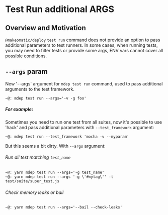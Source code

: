# Test Run additional ARGS

## Overview and Motivation
`@makeomatic/deploy` `test run` command does not provide an option to pass additional parameters to test runners.
In some cases, when running tests, you may need to filter tests or provide some args, ENV vars cannot cover all possible conditions.

## `--args` param
New '--args' argument for `mdep test run` command, used to pass additional arguments to the test framework.

```console
~@: mdep test run --args='-v -g foo'
```

##### For example:
Sometimes you need to run one test from all suites, now it's possible to use 'hack' and pass additional parameters with `--test_framework` argument:
```console
~@: mdep test run --test_framework 'mocha -v --myparam'
```

But this seems a bit dirty.
With `--args` argument:
###### Run all test matching `test_name`
```console
~@: yarn mdep test run --args='-g test_name'
~@: yarn mdep test run --args '-g \'#mytag\'' -t test/suite/super_test.js
```

###### Check memory leaks or bail
```console
~@: yarn mdep test run --args='--bail --check-leaks'
```





